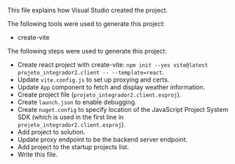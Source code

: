 This file explains how Visual Studio created the project.

The following tools were used to generate this project:
- create-vite

The following steps were used to generate this project:
- Create react project with create-vite: `npm init --yes vite@latest projeto_integrador2.client -- --template=react`.
- Update `vite.config.js` to set up proxying and certs.
- Update `App` component to fetch and display weather information.
- Create project file (`projeto_integrador2.client.esproj`).
- Create `launch.json` to enable debugging.
- Create `nuget.config` to specify location of the JavaScript Project System SDK (which is used in the first line in `projeto_integrador2.client.esproj`).
- Add project to solution.
- Update proxy endpoint to be the backend server endpoint.
- Add project to the startup projects list.
- Write this file.
